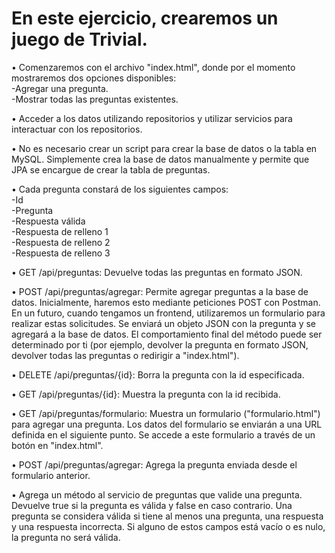 # En este ejercicio, crearemos un juego de Trivial. 

• Comenzaremos con el archivo "index.html", donde por el momento mostraremos dos opciones disponibles:     
  -Agregar una pregunta.   
  -Mostrar todas las preguntas existentes.    
  
• Acceder a los datos utilizando repositorios y utilizar servicios para interactuar con los repositorios.   

• No es necesario crear un script para crear la base de datos o la tabla en MySQL. Simplemente crea la base de datos manualmente y permite que JPA se encargue de crear la tabla de preguntas.  

• Cada pregunta constará de los siguientes campos:    
  -Id    
  -Pregunta    
  -Respuesta válida    
  -Respuesta de relleno 1    
  -Respuesta de relleno 2    
  -Respuesta de relleno 3    
  
• GET /api/preguntas: Devuelve todas las preguntas en formato JSON.   

• POST /api/preguntas/agregar: Permite agregar preguntas a la base de datos. Inicialmente, haremos esto mediante peticiones POST con Postman. En un futuro, cuando tengamos un frontend, utilizaremos un formulario para realizar estas solicitudes. Se enviará un objeto JSON con la pregunta y se agregará a la base de datos. El comportamiento final del método puede ser determinado por ti (por ejemplo, devolver la pregunta en formato JSON, devolver todas las preguntas o redirigir a "index.html").  

• DELETE /api/preguntas/{id}: Borra la pregunta con la id especificada.   

• GET /api/preguntas/{id}: Muestra la pregunta con la id recibida.    

• GET /api/preguntas/formulario: Muestra un formulario ("formulario.html") para agregar una pregunta. Los datos del formulario se enviarán a una URL definida en el siguiente punto. Se accede a este formulario a través de un botón en "index.html".    

• POST /api/preguntas/agregar: Agrega la pregunta enviada desde el formulario anterior.   

• Agrega un método al servicio de preguntas que valide una pregunta. Devuelve true si la pregunta es válida y false en caso contrario. Una pregunta se considera válida si tiene al menos una pregunta, una respuesta y una respuesta incorrecta. Si alguno de estos campos está vacío o es nulo, la pregunta no será válida.   
